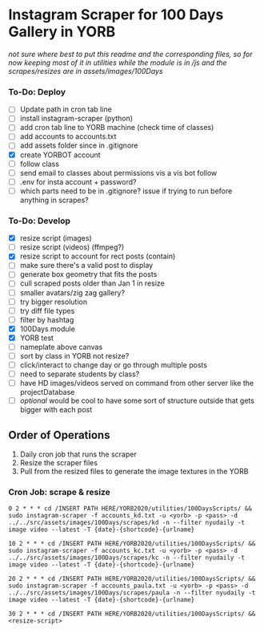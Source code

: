 # Instagram Scraper for 100 Days Gallery in YORB

*not sure where best to put this readme and the corresponding files, so for now keeping most of it in utilities while the module is in /js and the scrapes/resizes are in assets/images/100Days*

### To-Do: Deploy
- [ ] Update path in cron tab line
- [ ] install instagram-scraper (python)
- [ ] add cron tab line to YORB machine (check time of classes)
- [ ] add accounts to accounts.txt
- [ ] add assets folder since in .gitignore
- [X] create YORBOT account
- [ ] follow class
- [ ] send email to classes about permissions vis a vis bot follow
- [ ] .env for insta account + password?
- [ ] which parts need to be in .gitignore? issue if trying to run before anything in scrapes?

### To-Do: Develop
- [X] resize script (images)
- [ ] resize script (videos) (ffmpeg?)
- [X] resize script to account for rect posts (contain)
- [ ] make sure there's a valid post to display
- [ ] generate box geometry that fits the posts
- [ ] cull scraped posts older than Jan 1 in resize
- [ ] smaller avatars/zig zag gallery?
- [ ] try bigger resolution
- [ ] try diff file types
- [ ] filter by hashtag
- [X] 100Days module
- [X] YORB test
- [ ] nameplate above canvas
- [ ] sort by class in YORB not resize?
- [ ] click/interact to change day or go through multiple posts
- [ ] need to separate students by class?
- [ ] have HD images/videos served on command from other server like the projectDatabase
- [ ] *optional* would be cool to have some sort of structure outside that gets bigger with each post

## Order of Operations

1. Daily cron job that runs the scraper
2. Resize the scraper files
3. Pull from the resized files to generate the image textures in the YORB


### Cron Job: scrape & resize

```
0 2 * * * cd /INSERT PATH HERE/YORB2020/utilities/100DaysScripts/ && sudo instagram-scraper -f accounts_kd.txt -u <yorb> -p <pass> -d ../../src/assets/images/100Days/scrapes/kd -n --filter nyudaily -t image video --latest -T {date}-{shortcode}-{urlname}

10 2 * * * cd /INSERT PATH HERE/YORB2020/utilities/100DaysScripts/ && sudo instagram-scraper -f accounts_kc.txt -u <yorb> -p <pass> -d ../../src/assets/images/100Days/scrapes/kc -n --filter nyudaily -t image video --latest -T {date}-{shortcode}-{urlname}

20 2 * * * cd /INSERT PATH HERE/YORB2020/utilities/100DaysScripts/ && sudo instagram-scraper -f accounts_paula.txt -u <yorb> -p <pass> -d ../../src/assets/images/100Days/scrapes/paula -n --filter nyudaily -t image video --latest -T {date}-{shortcode}-{urlname}

30 2 * * * cd /INSERT PATH HERE/YORB2020/utilities/100DaysScripts/ && <resize-script>
``` 
